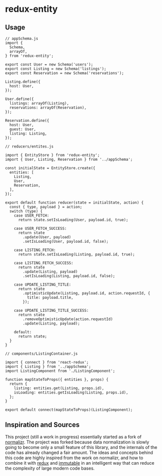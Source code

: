 # redux-entity


## Usage

```
// appSchema.js
import {
  Schema,
  arrayOf,
} from 'redux-entity';

export const User = new Schema('users');
export const Listing = new Schema('listings');
export const Reservation = new Schema('reservations');

Listing.define({
  host: User,
});

User.define({
  listings: arrayOf(Listing),
  reservations: arrayOf(Reservation),
});

Reservation.define({
  host: User,
  guest: User,
  listing: Listing,
});

```

```
// reducers/entites.js

import { EntityStore } from 'redux-entity';
import { User, Listing, Reservation } from '../appSchema';

const initialState = EntityStore.create({
  entities: [
    Listing,
    User,
    Reservation,
  ],
});

export default function reducer(state = initialState, action) {
  const { type, payload } = action;
  switch (type) {
    case USER_FETCH:
      return state.setIsLoading(User, payload.id, true);

    case USER_FETCH_SUCCESS:
      return state
        .update(User, payload)
        .setIsLoading(User, payload.id, false);
    
    case LISTING_FETCH:
      return state.setIsLoading(Listing, payload.id, true);

    case LISTING_FETCH_SUCCESS:
      return state
        .update(Listing, payload)
        .setIsLoading(Listing, payload.id, false);
    
    case UPDATE_LISTING_TITLE:
      return state
        .optimisticUpdate(Listing, payload.id, action.requestId, {
          title: payload.title,
        });

    case UPDATE_LISTING_TITLE_SUCCESS:
      return state
        .removeOptimisticUpdate(action.requestId)
        .update(Listing, payload);

    default: 
      return state;
  }
}

```

```
// components/ListingContainer.js

import { connect } from 'react-redux';
import { Listing } from '../appSchema';
import ListingComponent from './ListingComponent';

function mapStateToProps({ entities }, props) {
  return {
    listing: entities.get(Listing, props.id),
    isLoading: entities.getIsLoading(Listing, props.id),
  };
}

export default connect(mapStateToProps)(ListingComponent);
```


## Inspiration and Sources

This project (still a work in progress) essentially started as a fork of [normalizr](https://github.com/paularmstrong/normalizr). The 
project was forked because data normalization is slowly going to become only a small feature of this library, and the
internals of the code has already changed a fair amount. The ideas and concepts behind this code are highly inspired
from the work on normalizr, and how to combine it with [redux](https://github.com/reactjs/redux) and [immutable](https://github.com/facebook/immutable-js) in an intelligent way that can reduce
the complexity of large modern code bases.

